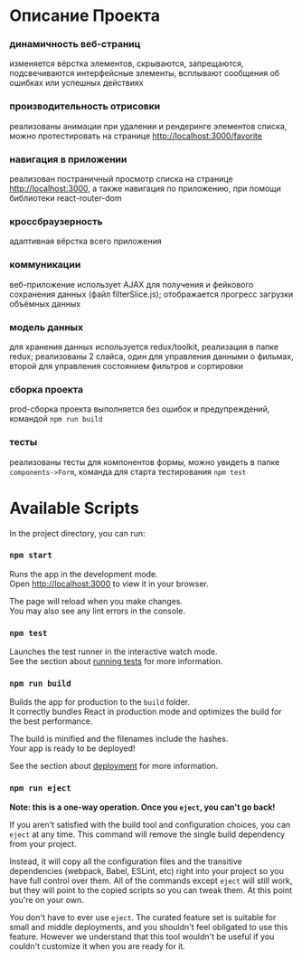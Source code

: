 # Описание Проекта

### динамичность веб-страниц

изменяется вёрстка элементов, скрываются, запрещаются, подсвечиваются интерфейсные элементы, всплывают сообщения об ошибках или успешных действиях

### производительность отрисовки

реализованы анимации при удалении и рендеринге элементов списка, можно протестировать на странице [http://localhost:3000/favorite](http://localhost:3000/favorite)

### навигация в приложении

реализован постраничный просмотр списка на странице [http://localhost:3000](http://localhost:3000), а также навигация по приложению, при помощи библиотеки react-router-dom

### кроссбраузерность

адаптивная вёрстка всего приложения

### коммуникации

веб-приложение использует AJAX для получения и фейкового сохранения данных (файл filterSlice.js); отображается прогресс загрузки объёмных данных

### модель данных

для хранения данных используется redux/toolkit, реализация в папке redux;
реализованы 2 слайса, один для управления данными о фильмах, второй для управления состоянием фильтров и сортировки

### сборка проекта

prod-сборка проекта выполняется без ошибок и предупреждений, командой `npm run build`

### тесты

реализованы тесты для компонентов формы, можно увидеть в папке `components->Form`, команда для старта тестирования `npm test` 



# Available Scripts

In the project directory, you can run:

### `npm start`

Runs the app in the development mode.\
Open [http://localhost:3000](http://localhost:3000) to view it in your browser.

The page will reload when you make changes.\
You may also see any lint errors in the console.

### `npm test`

Launches the test runner in the interactive watch mode.\
See the section about [running tests](https://facebook.github.io/create-react-app/docs/running-tests) for more information.

### `npm run build`

Builds the app for production to the `build` folder.\
It correctly bundles React in production mode and optimizes the build for the best performance.

The build is minified and the filenames include the hashes.\
Your app is ready to be deployed!

See the section about [deployment](https://facebook.github.io/create-react-app/docs/deployment) for more information.

### `npm run eject`

**Note: this is a one-way operation. Once you `eject`, you can't go back!**

If you aren't satisfied with the build tool and configuration choices, you can `eject` at any time. This command will remove the single build dependency from your project.

Instead, it will copy all the configuration files and the transitive dependencies (webpack, Babel, ESLint, etc) right into your project so you have full control over them. All of the commands except `eject` will still work, but they will point to the copied scripts so you can tweak them. At this point you're on your own.

You don't have to ever use `eject`. The curated feature set is suitable for small and middle deployments, and you shouldn't feel obligated to use this feature. However we understand that this tool wouldn't be useful if you couldn't customize it when you are ready for it.